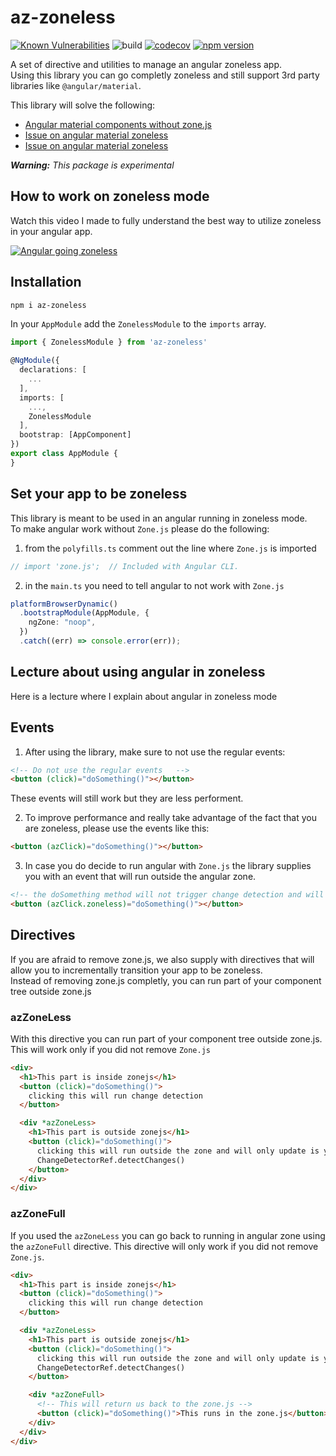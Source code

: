 # az-zoneless

[![Known Vulnerabilities](https://snyk.io/test/github/ywarezk/zoneless/badge.svg)](https://snyk.io/test/github/ywarezk/zoneless)
![build](https://github.com/ywarezk/zoneless/actions/workflows/ci.yaml/badge.svg)
[![codecov](https://codecov.io/gh/ywarezk/zoneless/branch/main/graph/badge.svg?token=NGE5CODVZD)](https://codecov.io/gh/ywarezk/zoneless)
[![npm version](https://badge.fury.io/js/az-zoneless.svg)](https://www.npmjs.com/az-zoneless)

A set of directive and utilities to manage an angular zoneless app.  
Using this library you can go completly zoneless and still support 3rd party libraries like `@angular/material`.

This library will solve the following:

- [Angular material components without zone.js](https://stackoverflow.com/questions/66238871/angular-material-components-without-zone-js)
- [Issue on angular material zoneless](https://github.com/angular/components/issues/9169)
- [Issue on angular material zoneless](https://github.com/angular/components/issues/23909)

_**Warning:** This package is experimental_

## How to work on zoneless mode

Watch this video I made to fully understand the best way to utilize zoneless in your angular app.

[![Angular going zoneless](https://github.com/ywarezk/academeez/raw/main/libs/lessons/courses/angular/change-detection/zonejs-opt-out/thumbnail-video.png)](https://youtu.be/R2wjayCaw30 "Angular going zoneless")

## Installation

```bash
npm i az-zoneless
```

In your `AppModule` add the `ZonelessModule` to the `imports` array.

```typescript
import { ZonelessModule } from 'az-zoneless'

@NgModule({
  declarations: [
    ...
  ],
  imports: [
    ...,
    ZonelessModule
  ],
  bootstrap: [AppComponent]
})
export class AppModule {
}
```

## Set your app to be zoneless

This library is meant to be used in an angular running in zoneless mode.  
To make angular work without `Zone.js` please do the following:

1. from the `polyfills.ts` comment out the line where `Zone.js` is imported

```typescript
// import 'zone.js';  // Included with Angular CLI.
```

2. in the `main.ts` you need to tell angular to not work with `Zone.js`

```typescript
platformBrowserDynamic()
  .bootstrapModule(AppModule, {
    ngZone: "noop",
  })
  .catch((err) => console.error(err));
```

## Lecture about using angular in zoneless

Here is a lecture where I explain about angular in zoneless mode

## Events

1. After using the library, make sure to not use the regular events:

```html
<!-- Do not use the regular events   -->
<button (click)="doSomething()"></button>
```

These events will still work but they are less performent.

2. To improve performance and really take advantage of the fact that you are zoneless, please use the events like this:

```html
<button (azClick)="doSomething()"></button>
```

3. In case you do decide to run angular with `Zone.js` the library supplies you with an event that will run outside the angular zone.

```html
<!-- the doSomething method will not trigger change detection and will run outside the angular zone -->
<button (azClick.zoneless)="doSomething()"></button>
```

## Directives

If you are afraid to remove zone.js, we also supply with directives that will allow you to incrementally transition your app to be zoneless.  
Instead of removing zone.js completly, you can run part of your component tree outside zone.js

### azZoneLess

With this directive you can run part of your component tree outside zone.js.  
This will work only if you did not remove `Zone.js`

```html
<div>
  <h1>This part is inside zonejs</h1>
  <button (click)="doSomething()">
    clicking this will run change detection
  </button>

  <div *azZoneLess>
    <h1>This part is outside zonejs</h1>
    <button (click)="doSomething()">
      clicking this will run outside the zone and will only update is you call
      ChangeDetectorRef.detectChanges()
    </button>
  </div>
</div>
```

### azZoneFull

If you used the `azZoneLess` you can go back to running in angular zone using the `azZoneFull` directive.
This directive will only work if you did not remove `Zone.js`.

```html
<div>
  <h1>This part is inside zonejs</h1>
  <button (click)="doSomething()">
    clicking this will run change detection
  </button>

  <div *azZoneLess>
    <h1>This part is outside zonejs</h1>
    <button (click)="doSomething()">
      clicking this will run outside the zone and will only update is you call
      ChangeDetectorRef.detectChanges()
    </button>

    <div *azZoneFull>
      <!-- This will return us back to the zone.js -->
      <button (click)="doSomething()">This runs in the zone.js</button>
    </div>
  </div>
</div>
```
